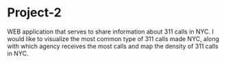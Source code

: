 # Project-2

WEB application that serves to share information about 311 calls in NYC. I would like to visualize the most common type of 311 calls made NYC, along with which agency receives the most calls and map the density of 311 calls in NYC.
